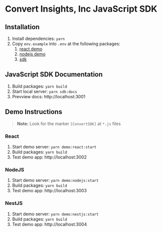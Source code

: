 # Convert Insights, Inc JavaScript SDK

## Installation

1. Install dependencies: `yarn`
2. Copy `env.example` into `.env` at the following packages:
   1. [react demo](packages/demo-react/README.md)
   2. [nodejs demo](packages/demo-nodejs/README.md)
   3. [sdk](packages/js-sdk/README.md)

## JavaScript SDK Documentation

1. Build packages: `yarn build`
2. Start local server: `yarn sdk:docs`
3. Prevview docs: http://localhost:3001

## Demo Instructions

> **Note:** Look for the marker `[ConvertSDK]` at `*.js` files

### React

1. Start demo server: `yarn demo:react:start`
2. Build packages: `yarn build`
3. Test demo app: http://localhost:3002

### NodeJS

1. Start demo server: `yarn demo:nodejs:start`
2. Build packages: `yarn build`
3. Test demo app: http://localhost:3003

### NestJS

1. Start demo server: `yarn demo:nestjs:start`
2. Build packages: `yarn build`
3. Test demo app: http://localhost:3004
